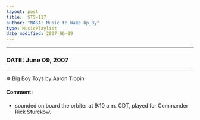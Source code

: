 ```yaml
---
layout: post
title:  STS-117
author: "NASA: Music to Wake Up By"
type: MusicPlaylist
date_modified: 2007-06-09
---
```


----
### DATE: June 09, 2007
----
✵ Big Boy Toys by Aaron Tippin

#### Comment:
* sounded on board the orbiter at 9:10 a.m. CDT, played for Commander Rick Sturckow.
